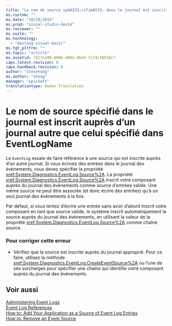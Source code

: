```yaml
---
title: "Le nom de source sp&#233;cifi&#233; dans le journal est inscrit aupr&#232;s d’un journal autre que celui sp&#233;cifi&#233; dans EventLogName | Microsoft Docs"
ms.custom: ""
ms.date: "10/29/2016"
ms.prod: "visual-studio-dev14"
ms.reviewer: ""
ms.suite: ""
ms.technology: 
  - "devlang-visual-basic"
ms.tgt_pltfrm: ""
ms.topic: "article"
ms.assetid: 7317e100-098b-408d-86e5-7c74cf8558c7
caps.latest.revision: 8
caps.handback.revision: 8
author: "stevehoag"
ms.author: "shoag"
manager: "wpickett"
translationtype: Human Translation
---
```

# Le nom de source sp&#233;cifi&#233; dans le journal est inscrit aupr&#232;s d’un journal autre que celui sp&#233;cifi&#233; dans EventLogName
Le `EventLog` essaie de faire référence à une source qui est inscrite auprès d’un autre journal. Si vous écrivez des entrées dans le journal des événements, vous devez spécifier la propriété <xref:System.Diagnostics.EventLog.Source%2A>. La propriété <xref:System.Diagnostics.EventLog.Source%2A> inscrit votre composant auprès du journal des événements comme source d’entrées valide. Une même source ne peut être associée \(et donc écrire des entrées\) qu’à un seul journal des événements à la fois.  
  
 Par défaut, si vous tentez d’écrire une entrée sans avoir d’abord inscrit votre composant en tant que source valide, le système inscrit automatiquement la source auprès du journal des événements, en utilisant la valeur de la propriété <xref:System.Diagnostics.EventLog.Source%2A> comme chaîne source.  
  
### Pour corriger cette erreur  
  
-   Vérifiez que la source est inscrite auprès du journal approprié. Pour ce faire, utilisez la méthode <xref:System.Diagnostics.EventLog.CreateEventSource%2A> ou l’une de ses surcharges pour spécifier une chaîne qui identifie votre composant auprès du journal des événements.  
  
## Voir aussi  
 [Administering Event Logs](http://msdn.microsoft.com/fr-fr/35f53238-bdd2-417b-acd8-2fd9f7397f18)   
 [Event Log References](http://msdn.microsoft.com/fr-fr/4af0661c-6c96-49f4-961d-b26ed9bc3e87)   
 [How to: Add Your Application as a Source of Event Log Entries](http://msdn.microsoft.com/fr-fr/948ff920-a739-4e66-a191-ee951512d42c)   
 [How to: Remove an Event Source](http://msdn.microsoft.com/fr-fr/bc66c900-4b8a-426a-b8e2-17031a20167e)
